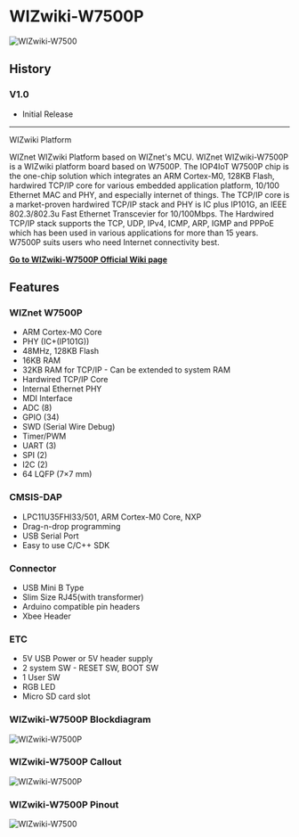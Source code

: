 # WIZwiki-W7500P

![WIZwiki-W7500](https://raw.githubusercontent.com/Wiznet/Hardware-Files-of-WIZnet/master/03_mbed_WIZwiki_Platform/WIZwiki-W7500P/Pictures/WIZwiki-W7500P.png)

## History

### V1.0
- Initial Release
- - -

WIZwiki Platform

WIZnet WIZwiki Platform based on WIZnet's MCU. WIZnet WIZwiki-W7500P is a WIZwiki platform board based on W7500P. The IOP4IoT W7500P chip is the one-chip solution which integrates an ARM Cortex-M0, 128KB Flash, hardwired TCP/IP core for various embedded application platform, 10/100 Ethernet MAC and PHY, and especially internet of things. The TCP/IP core is a market-proven hardwired TCP/IP stack and PHY is IC plus IP101G, an IEEE 802.3/802.3u Fast Ethernet Transcevier for 10/100Mbps. The Hardwired TCP/IP stack supports the TCP, UDP, IPv4, ICMP, ARP, IGMP and PPPoE which has been used in various applications for more than 15 years. W7500P suits users who need Internet connectivity best.

**[Go to WIZwiki-W7500P Official Wiki page](https://wizwiki.net/wiki/doku.php?id=products:wizwiki_w7500p:start)**


## Features

### WIZnet W7500P

- ARM Cortex-M0 Core
- PHY (IC+(IP101G))
- 48MHz, 128KB Flash
- 16KB RAM
- 32KB RAM for TCP/IP - Can be extended to system RAM
- Hardwired TCP/IP Core
- Internal Ethernet PHY
- MDI Interface
- ADC (8)
- GPIO (34)
- SWD (Serial Wire Debug)
- Timer/PWM
- UART (3)
- SPI (2)
- I2C (2)
- 64 LQFP (7×7 mm)


### CMSIS-DAP

- LPC11U35FHI33/501, ARM Cortex-M0 Core, NXP
- Drag-n-drop programming
- USB Serial Port
- Easy to use C/C++ SDK


### Connector

- USB Mini B Type
- Slim Size RJ45(with transformer)
- Arduino compatible pin headers
- Xbee Header


### ETC

- 5V USB Power or 5V header supply
- 2 system SW - RESET SW, BOOT SW
- 1 User SW
- RGB LED
- Micro SD card slot


### WIZwiki-W7500P Blockdiagram
![WIZwiki-W7500P](https://raw.githubusercontent.com/Wiznet/Hardware-Files-of-WIZnet/master/03_mbed_WIZwiki_Platform/WIZwiki-W7500P/Pictures/WIZwiki-W7500P_Blockdiagram.png)

### WIZwiki-W7500P Callout
![WIZwiki-W7500P](https://raw.githubusercontent.com/Wiznet/Hardware-Files-of-WIZnet/master/03_mbed_WIZwiki_Platform/WIZwiki-W7500P/Pictures/WIZwiki-W7500P_Callout.png)

### WIZwiki-W7500P Pinout
![WIZwiki-W7500](https://raw.githubusercontent.com/Wiznet/Hardware-Files-of-WIZnet/master/03_mbed_WIZwiki_Platform/WIZwiki-W7500P/Pictures/WIZwiki-W7500P_Pinout.png)


